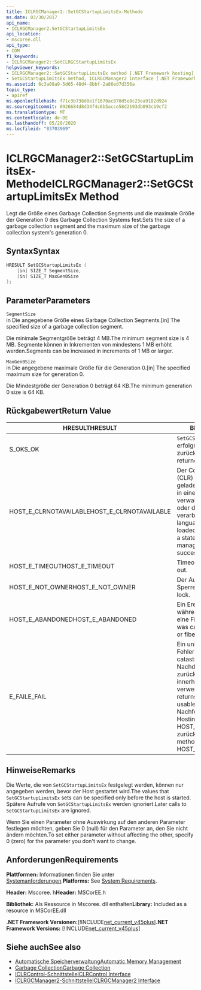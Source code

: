 ```yaml
---
title: ICLRGCManager2::SetGCStartupLimitsEx-Methode
ms.date: 03/30/2017
api_name:
- ICLRGCManager2.SetGCStartupLimitsEx
api_location:
- mscoree.dll
api_type:
- COM
f1_keywords:
- ICLRGCManager2::SetCLRGCStartupLimitsEx
helpviewer_keywords:
- ICLRGCManager2::SetGCStartupLimitsEx method [.NET Framework hosting]
- SetGCStartupLimitsEx method, ICLRGCManager2 interface [.NET Framework hosting]
ms.assetid: 6c3a08a9-5d65-48d4-8bbf-2a86ed7d356a
topic_type:
- apiref
ms.openlocfilehash: f71c3b738d8e1f1670ac870d5e8c23ea9182d924
ms.sourcegitcommit: 0926684d8d34f4c6b5acce58d2193db093cb9cf2
ms.translationtype: MT
ms.contentlocale: de-DE
ms.lasthandoff: 05/20/2020
ms.locfileid: "83703969"
---
```

# <a name="iclrgcmanager2setgcstartuplimitsex-method"></a><span data-ttu-id="6b84e-102">ICLRGCManager2::SetGCStartupLimitsEx-Methode</span><span class="sxs-lookup"><span data-stu-id="6b84e-102">ICLRGCManager2::SetGCStartupLimitsEx Method</span></span>
<span data-ttu-id="6b84e-103">Legt die Größe eines Garbage Collection Segments und die maximale Größe der Generation 0 des Garbage Collection Systems fest.</span><span class="sxs-lookup"><span data-stu-id="6b84e-103">Sets the size of a garbage collection segment and the maximum size of the garbage collection system's generation 0.</span></span>  
  
## <a name="syntax"></a><span data-ttu-id="6b84e-104">Syntax</span><span class="sxs-lookup"><span data-stu-id="6b84e-104">Syntax</span></span>  
  
```cpp  
HRESULT SetGCStartupLimitsEx (  
    [in] SIZE_T SegmentSize,
    [in] SIZE_T MaxGen0Size  
);  
```  
  
## <a name="parameters"></a><span data-ttu-id="6b84e-105">Parameter</span><span class="sxs-lookup"><span data-stu-id="6b84e-105">Parameters</span></span>  
 `SegmentSize`  
 <span data-ttu-id="6b84e-106">in Die angegebene Größe eines Garbage Collection Segments.</span><span class="sxs-lookup"><span data-stu-id="6b84e-106">[in] The specified size of a garbage collection segment.</span></span>  
  
 <span data-ttu-id="6b84e-107">Die minimale Segmentgröße beträgt 4 MB.</span><span class="sxs-lookup"><span data-stu-id="6b84e-107">The minimum segment size is 4 MB.</span></span> <span data-ttu-id="6b84e-108">Segmente können in Inkrementen von mindestens 1 MB erhöht werden.</span><span class="sxs-lookup"><span data-stu-id="6b84e-108">Segments can be increased in increments of 1 MB or larger.</span></span>  
  
 `MaxGen0Size`  
 <span data-ttu-id="6b84e-109">in Die angegebene maximale Größe für die Generation 0.</span><span class="sxs-lookup"><span data-stu-id="6b84e-109">[in] The specified maximum size for generation 0.</span></span>  
  
 <span data-ttu-id="6b84e-110">Die Mindestgröße der Generation 0 beträgt 64 KB.</span><span class="sxs-lookup"><span data-stu-id="6b84e-110">The minimum generation 0 size is 64 KB.</span></span>  
  
## <a name="return-value"></a><span data-ttu-id="6b84e-111">Rückgabewert</span><span class="sxs-lookup"><span data-stu-id="6b84e-111">Return Value</span></span>  
  
|<span data-ttu-id="6b84e-112">HRESULT</span><span class="sxs-lookup"><span data-stu-id="6b84e-112">HRESULT</span></span>|<span data-ttu-id="6b84e-113">BESCHREIBUNG</span><span class="sxs-lookup"><span data-stu-id="6b84e-113">Description</span></span>|  
|-------------|-----------------|  
|<span data-ttu-id="6b84e-114">S_OK</span><span class="sxs-lookup"><span data-stu-id="6b84e-114">S_OK</span></span>|<span data-ttu-id="6b84e-115">`SetGCStartupLimitsEx`wurde erfolgreich zurückgegeben.</span><span class="sxs-lookup"><span data-stu-id="6b84e-115">`SetGCStartupLimitsEx` returned successfully.</span></span>|  
|<span data-ttu-id="6b84e-116">HOST_E_CLRNOTAVAILABLE</span><span class="sxs-lookup"><span data-stu-id="6b84e-116">HOST_E_CLRNOTAVAILABLE</span></span>|<span data-ttu-id="6b84e-117">Der Common Language Runtime (CLR) wurde nicht in einen Prozess geladen, oder die CLR befindet sich in einem Zustand, in dem Sie verwalteten Code nicht ausführen oder den-Befehl nicht erfolgreich verarbeiten kann.</span><span class="sxs-lookup"><span data-stu-id="6b84e-117">The common language runtime (CLR) has not been loaded into a process, or the CLR is in a state in which it cannot run managed code or process the call successfully.</span></span>|  
|<span data-ttu-id="6b84e-118">HOST_E_TIMEOUT</span><span class="sxs-lookup"><span data-stu-id="6b84e-118">HOST_E_TIMEOUT</span></span>|<span data-ttu-id="6b84e-119">Timeout des Aufrufes.</span><span class="sxs-lookup"><span data-stu-id="6b84e-119">The call timed out.</span></span>|  
|<span data-ttu-id="6b84e-120">HOST_E_NOT_OWNER</span><span class="sxs-lookup"><span data-stu-id="6b84e-120">HOST_E_NOT_OWNER</span></span>|<span data-ttu-id="6b84e-121">Der Aufrufer ist nicht Besitzer der Sperre.</span><span class="sxs-lookup"><span data-stu-id="6b84e-121">The caller does not own the lock.</span></span>|  
|<span data-ttu-id="6b84e-122">HOST_E_ABANDONED</span><span class="sxs-lookup"><span data-stu-id="6b84e-122">HOST_E_ABANDONED</span></span>|<span data-ttu-id="6b84e-123">Ein Ereignis wurde abgebrochen, während ein blockierter Thread oder eine Fiber darauf wartete.</span><span class="sxs-lookup"><span data-stu-id="6b84e-123">An event was canceled while a blocked thread or fiber was waiting on it.</span></span>|  
|<span data-ttu-id="6b84e-124">E_FAIL</span><span class="sxs-lookup"><span data-stu-id="6b84e-124">E_FAIL</span></span>|<span data-ttu-id="6b84e-125">Ein unbekannter schwerwiegender Fehler ist aufgetreten.</span><span class="sxs-lookup"><span data-stu-id="6b84e-125">An unknown catastrophic failure occurred.</span></span> <span data-ttu-id="6b84e-126">Nachdem eine Methode E_FAIL zurückgegeben hat, kann die CLR innerhalb des Prozesses nicht mehr verwendet werden.</span><span class="sxs-lookup"><span data-stu-id="6b84e-126">After a method returns E_FAIL, the CLR is no longer usable within the process.</span></span> <span data-ttu-id="6b84e-127">Nachfolgende Aufrufe von Hostingmethoden geben HOST_E_CLRNOTAVAILABLE zurück.</span><span class="sxs-lookup"><span data-stu-id="6b84e-127">Subsequent calls to hosting methods return HOST_E_CLRNOTAVAILABLE.</span></span>|  
  
## <a name="remarks"></a><span data-ttu-id="6b84e-128">Hinweise</span><span class="sxs-lookup"><span data-stu-id="6b84e-128">Remarks</span></span>  
 <span data-ttu-id="6b84e-129">Die Werte, die von `SetGCStartupLimitsEx` festgelegt werden, können nur angegeben werden, bevor der Host gestartet wird.</span><span class="sxs-lookup"><span data-stu-id="6b84e-129">The values that `SetGCStartupLimitsEx` sets can be specified only before the host is started.</span></span> <span data-ttu-id="6b84e-130">Spätere Aufrufe von `SetGCStartupLimitsEx` werden ignoriert.</span><span class="sxs-lookup"><span data-stu-id="6b84e-130">Later calls to `SetGCStartupLimitsEx` are ignored.</span></span>  
  
 <span data-ttu-id="6b84e-131">Wenn Sie einen Parameter ohne Auswirkung auf den anderen Parameter festlegen möchten, geben Sie 0 (null) für den Parameter an, den Sie nicht ändern möchten.</span><span class="sxs-lookup"><span data-stu-id="6b84e-131">To set either parameter without affecting the other, specify 0 (zero) for the parameter you don't want to change.</span></span>  
  
## <a name="requirements"></a><span data-ttu-id="6b84e-132">Anforderungen</span><span class="sxs-lookup"><span data-stu-id="6b84e-132">Requirements</span></span>  
 <span data-ttu-id="6b84e-133">**Plattformen:** Informationen finden Sie unter [Systemanforderungen](../../get-started/system-requirements.md).</span><span class="sxs-lookup"><span data-stu-id="6b84e-133">**Platforms:** See [System Requirements](../../get-started/system-requirements.md).</span></span>  
  
 <span data-ttu-id="6b84e-134">**Header:** Mscoree. h</span><span class="sxs-lookup"><span data-stu-id="6b84e-134">**Header:** MSCorEE.h</span></span>  
  
 <span data-ttu-id="6b84e-135">**Bibliothek:** Als Ressource in Mscoree. dll enthalten</span><span class="sxs-lookup"><span data-stu-id="6b84e-135">**Library:** Included as a resource in MSCorEE.dll</span></span>  
  
 <span data-ttu-id="6b84e-136">**.NET Framework Versionen:**[!INCLUDE[net_current_v45plus](../../../../includes/net-current-v45plus-md.md)]</span><span class="sxs-lookup"><span data-stu-id="6b84e-136">**.NET Framework Versions:** [!INCLUDE[net_current_v45plus](../../../../includes/net-current-v45plus-md.md)]</span></span>  
  
## <a name="see-also"></a><span data-ttu-id="6b84e-137">Siehe auch</span><span class="sxs-lookup"><span data-stu-id="6b84e-137">See also</span></span>

- [<span data-ttu-id="6b84e-138">Automatische Speicherverwaltung</span><span class="sxs-lookup"><span data-stu-id="6b84e-138">Automatic Memory Management</span></span>](../../../standard/automatic-memory-management.md)
- [<span data-ttu-id="6b84e-139">Garbage Collection</span><span class="sxs-lookup"><span data-stu-id="6b84e-139">Garbage Collection</span></span>](../../../standard/garbage-collection/index.md)
- [<span data-ttu-id="6b84e-140">ICLRControl-Schnittstelle</span><span class="sxs-lookup"><span data-stu-id="6b84e-140">ICLRControl Interface</span></span>](iclrcontrol-interface.md)
- [<span data-ttu-id="6b84e-141">ICLRGCManager2-Schnittstelle</span><span class="sxs-lookup"><span data-stu-id="6b84e-141">ICLRGCManager2 Interface</span></span>](iclrgcmanager2-interface.md)
